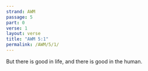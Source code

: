 ```yaml
---
strand: AWM
passage: 5
part: 0
verse: 1
layout: verse
title: "AWM 5:1"
permalink: /AWM/5/1/
---
```

But there is good in life, and there is good in the human.
